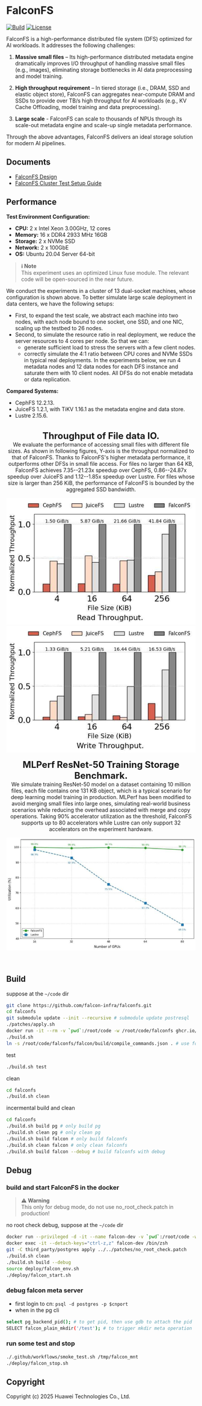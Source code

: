 # FalconFS

[![Build](https://github.com/falcon-infra/falconfs/actions/workflows/build.yml/badge.svg)](https://github.com/falcon-infra/falconfs/actions/workflows/build.yml)
[![License](https://img.shields.io/badge/License-Mulan%20PSL%202-green)](LICENSE)

FalconFS is a high-performance distributed file system (DFS) optimized for AI workloads. It addresses the following challenges:  

1. **Massive small files** – Its high-performance distributed metadata engine dramatically improves I/O throughput of handling massive small files (e.g., images), eliminating storage bottlenecks in AI data preprocessing and model training.

2. **High throughput requirement** – In tiered storage (i.e., DRAM, SSD and elastic object store), FalconFS can aggregates near-compute DRAM and SSDs to provide over TB/s high throughput for AI workloads (e.g., KV Cache Offloading, model training and data preprocessing).

3. **Large scale** - FalconFS can scale to thousands of NPUs through its scale-out metadata engine and scale-up single metadata performance.

Through the above advantages, FalconFS delivers an ideal storage solution for modern AI pipelines.

## Documents

- [FalconFS Design](./docs/design.md)
- [FalconFS Cluster Test Setup Guide](./deploy/ansible/README.md)

## Performance

**Test Environment Configuration:**
- **CPU:** 2 x Intel Xeon 3.00GHz, 12 cores
- **Memory:** 16 x DDR4 2933 MHz 16GB
- **Storage:** 2 x NVMe SSD
- **Network:** 2 x 100GbE
- **OS:** Ubuntu 20.04 Server 64-bit

> **ℹ️ Note**  
> This experiment uses an optimized Linux fuse module. The relevant code will be open-sourced in the near future.

We conduct the experiments in a cluster of 13 dual-socket machines, whose configuration is shown above. To better simulate large scale deployment in data centers, we have the following setups:
- First, to expand the test scale, we abstract each machine into two nodes, with each node bound to one socket, one SSD, and one NIC, scaling up the testbed to 26 nodes.
- Second, to simulate the resource ratio in real deployment, we reduce the server resources to 4 cores per node. So that we can:
  - generate sufficient load to stress the servers with a few client nodes.
  - correctly simulate the 4:1 ratio between CPU cores and NVMe SSDs in typical real deployments.
In the experiments below, we run 4 metadata nodes and 12 data nodes for each DFS instance and saturate them with 10 client nodes. All DFSs do not enable metadata or data replication.

**Compared Systems:**
- CephFS 12.2.13.
- JuiceFS 1.2.1, with TiKV 1.16.1 as the metadata engine and data store.
- Lustre 2.15.6.


<br>
<div style="text-align: center;">
    <font size="5">
        <b>Throughput of File data IO.</b>
    </font>
    <br>We evaluate the performance of accessing small files with different file sizes. As shown in following figures, Y-axis is the throughput normalized to that of FalconFS. Thanks to FalconFS's higher metadata performance, it outperforms other DFSs in small file access. For files no larger than 64 KB, FalconFS achieves 7.35--21.23x speedup over CephFS, 0.86--24.87x speedup over JuiceFS and 1.12--1.85x speedup over Lustre. For files whose size is larger than 256 KiB, the performance of FalconFS is bounded by the aggregated SSD bandwidth. 
</div>

![alt text](./docs/images/read-throughput.png)![alt text](./docs/images/write-throughput.png)
<br>

<div style="text-align: center;">
    <font size="5">
        <b>MLPerf ResNet-50 Training Storage Benchmark.</b>
    </font>
    <br> We simulate training ResNet-50 model on a dataset containing 10 million files, each file contains one 131 KB object, which is a typical scenario for deep learning model training in production. MLPerf has been modified to avoid merging small files into large ones, simulating real-world business scenarios while reducing the overhead associated with merge and copy operations. Taking 90% accelerator utilization as the threshold, FalconFS supports up to 80 accelerators while Lustre can only support 32 accelerators on the experiment hardware.
</div>

![alt text](./docs/images/mlperf.png)

<br>

## Build

suppose at the `~/code` dir
``` bash
git clone https://github.com/falcon-infra/falconfs.git
cd falconfs
git submodule update --init --recursive # submodule update postresql
./patches/apply.sh
docker run -it --rm -v `pwd`:/root/code -w /root/code/falconfs ghcr.io/falcon-infra/falconfs-dev:0.1.0 /bin/zsh
./build.sh
ln -s /root/code/falconfs/falcon/build/compile_commands.json . # use for clangd
```

test

``` bash
./build.sh test
```

clean

``` bash
cd falconfs
./build.sh clean
```

incermental build and clean

``` bash
cd falconfs
./build.sh build pg # only build pg
./build.sh clean pg # only clean pg
./build.sh build falcon # only build falconfs
./build.sh clean falcon # only clean falconfs
./build.sh build falcon --debug # build falconfs with debug
```

## Debug

### build and start FalconFS in the docker

> **⚠️ Warning**  
> This only for debug mode, do not use no_root_check.patch in production!

no root check debug, suppose at the `~/code` dir
``` bash
docker run --privileged -d -it --name falcon-dev -v `pwd`:/root/code -w /root/code/falconfs ghcr.io/falcon-infra/falconfs-dev:0.1.0
docker exec -it --detach-keys="ctrl-z,z" falcon-dev /bin/zsh
git -C third_party/postgres apply ../../patches/no_root_check.patch
./build.sh clean
./build.sh build --debug
source deploy/falcon_env.sh
./deploy/falcon_start.sh
```

### debug falcon meta server

- first login to cn: `psql -d postgres -p $cnport`
- when in the pg cli
``` bash
select pg_backend_pid(); # to get pid, then use gdb to attach the pid
SELECT falcon_plain_mkdir('/test'); # to trigger mkdir meta operation
```

### run some test and stop

``` bash
./.github/workflows/smoke_test.sh /tmp/falcon_mnt
./deploy/falcon_stop.sh
```

## Copyright
Copyright (c) 2025 Huawei Technologies Co., Ltd.

